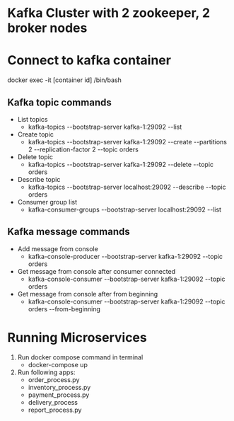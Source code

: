 # Kafka Cluster with 2 zookeeper, 2 broker nodes

# Connect to kafka container
docker exec -it [container id] /bin/bash 

## Kafka topic commands
 - List topics 
   - kafka-topics --bootstrap-server kafka-1:29092 --list
 - Create topic 
   - kafka-topics --bootstrap-server kafka-1:29092 --create --partitions 2 --replication-factor 2 --topic orders
 - Delete topic 
   - kafka-topics --bootstrap-server kafka-1:29092 --delete --topic orders
 - Describe topic
   - kafka-topics --bootstrap-server localhost:29092 --describe --topic orders
 - Consumer group list
   -  kafka-consumer-groups --bootstrap-server localhost:29092 --list

## Kafka message commands
- Add message from console 
  - kafka-console-producer --bootstrap-server kafka-1:29092 --topic orders
- Get message from console after consumer connected
  - kafka-console-consumer --bootstrap-server kafka-1:29092 --topic orders
- Get message from console after from beginning
  - kafka-console-consumer --bootstrap-server kafka-1:29092 --topic orders --from-beginning

# Running Microservices
1. Run docker compose command in terminal
    - docker-compose up
2. Run following apps:
   - order_process.py
   - inventory_process.py
   - payment_process.py
   - delivery_process
   - report_process.py